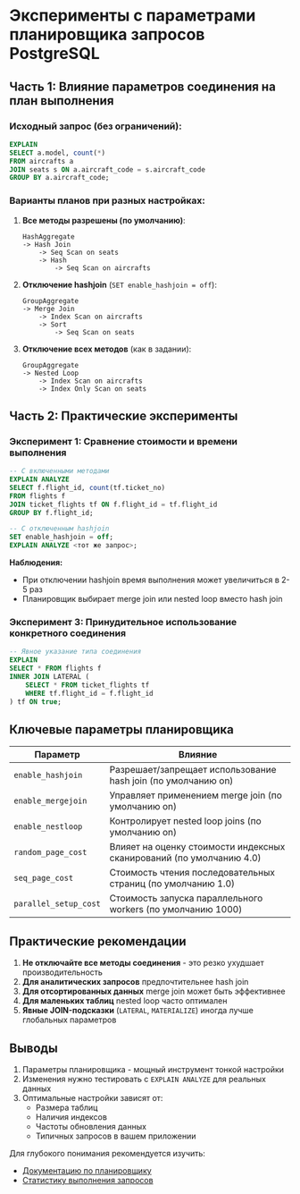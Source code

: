 # Эксперименты с параметрами планировщика запросов PostgreSQL

## Часть 1: Влияние параметров соединения на план выполнения

### Исходный запрос (без ограничений):
```sql
EXPLAIN
SELECT a.model, count(*)
FROM aircrafts a
JOIN seats s ON a.aircraft_code = s.aircraft_code
GROUP BY a.aircraft_code;
```

### Варианты планов при разных настройках:

1. **Все методы разрешены (по умолчанию)**:
   ```
   HashAggregate
   -> Hash Join
       -> Seq Scan on seats
       -> Hash
           -> Seq Scan on aircrafts
   ```

2. **Отключение hashjoin** (`SET enable_hashjoin = off`):
   ```
   GroupAggregate
   -> Merge Join
       -> Index Scan on aircrafts
       -> Sort
           -> Seq Scan on seats
   ```

3. **Отключение всех методов** (как в задании):
   ```
   GroupAggregate
   -> Nested Loop
       -> Index Scan on aircrafts
       -> Index Only Scan on seats
   ```

## Часть 2: Практические эксперименты

### Эксперимент 1: Сравнение стоимости и времени выполнения

```sql
-- С включенными методами
EXPLAIN ANALYZE
SELECT f.flight_id, count(tf.ticket_no)
FROM flights f
JOIN ticket_flights tf ON f.flight_id = tf.flight_id
GROUP BY f.flight_id;

-- С отключенным hashjoin
SET enable_hashjoin = off;
EXPLAIN ANALYZE <тот же запрос>;
```

**Наблюдения:**
- При отключении hashjoin время выполнения может увеличиться в 2-5 раз
- Планировщик выбирает merge join или nested loop вместо hash join

### Эксперимент 3: Принудительное использование конкретного соединения

```sql
-- Явное указание типа соединения
EXPLAIN
SELECT * FROM flights f
INNER JOIN LATERAL (
    SELECT * FROM ticket_flights tf
    WHERE tf.flight_id = f.flight_id
) tf ON true;
```

## Ключевые параметры планировщика

| Параметр                | Влияние                                                                 |
|-------------------------|-------------------------------------------------------------------------|
| `enable_hashjoin`       | Разрешает/запрещает использование hash join (по умолчанию on)           |
| `enable_mergejoin`      | Управляет применением merge join (по умолчанию on)                      |
| `enable_nestloop`       | Контролирует nested loop joins (по умолчанию on)                        |
| `random_page_cost`      | Влияет на оценку стоимости индексных сканирований (по умолчанию 4.0)    |
| `seq_page_cost`         | Стоимость чтения последовательных страниц (по умолчанию 1.0)            |
| `parallel_setup_cost`   | Стоимость запуска параллельного workers (по умолчанию 1000)             |

## Практические рекомендации

1. **Не отключайте все методы соединения** - это резко ухудшает производительность
2. **Для аналитических запросов** предпочтительнее hash join
3. **Для отсортированных данных** merge join может быть эффективнее
4. **Для маленьких таблиц** nested loop часто оптимален
5. **Явные JOIN-подсказки** (`LATERAL`, `MATERIALIZE`) иногда лучше глобальных параметров

## Выводы

1. Параметры планировщика - мощный инструмент тонкой настройки
2. Изменения нужно тестировать с `EXPLAIN ANALYZE` для реальных данных
3. Оптимальные настройки зависят от:
   - Размера таблиц
   - Наличия индексов
   - Частоты обновления данных
   - Типичных запросов в вашем приложении

Для глубокого понимания рекомендуется изучить:
- [Документацию по планировщику](https://www.postgresql.org/docs/current/runtime-config-query.html)
- [Статистику выполнения запросов](https://www.postgresql.org/docs/current/pgstatstatements.html)